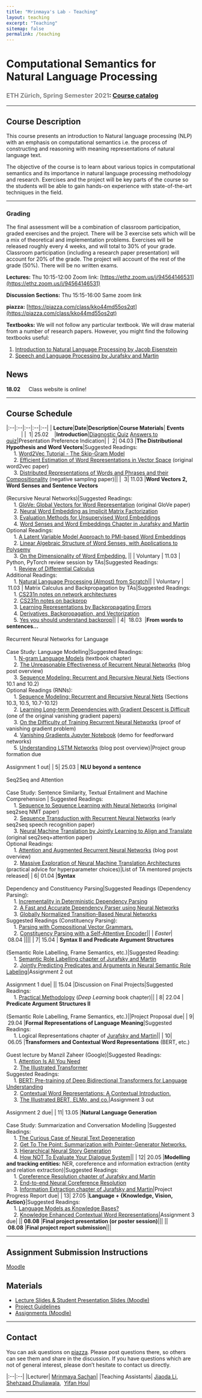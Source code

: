 ```yaml
---
title: "Mrinmaya's Lab - Teaching"
layout: teaching
excerpt: "Teaching"
sitemap: false
permalink: /teaching
---
```


# Computational Semantics for Natural Language Processing
### <font color=gray>ETH Zürich, Spring Semester 2021</font>: [Course catalog](http://www.vvz.ethz.ch/lerneinheitPre.do?semkez=2021S&lerneinheitId=154041&lang=en)

___

## Course Description
This course presents an introduction to Natural language processing (NLP) with an emphasis on computational semantics i.e. the process of constructing and reasoning with meaning representations of natural language text.

The objective of the course is to learn about various topics in computational semantics and its importance in natural language processing methodology and research. Exercises and the project will be key parts of the course so the students will be able to gain hands-on experience with state-of-the-art techniques in the field.

___

### **Grading**
The final assessment will be a combination of classroom participation, graded exercises and the project. There will be 3 exercise sets which will be a mix of theoretical and implementation problems. Exercises will be released roughly every 4 weeks, and will total to 30% of your grade. Classroom participation (including a research paper presentation) will account for 20% of the grade. The project will account of the rest of the grade (50%). There will be no written exams.

**Lectures:** Thu 10:15-12:00 Zoom link: [https://ethz.zoom.us/j/94564146531](https://ethz.zoom.us/j/94564146531)

**Discussion Sections:**  Thu 15:15-16:00 Same zoom link

**piazza:** [https://piazza.com/class/kko44md55os2qt](https://piazza.com/class/kko44md55os2qt)

**Textbooks:**
We will not follow any particular textbook. We will draw material from a number of research papers.
However, you might find the following textbooks useful:
1. [Introduction to Natural Language Processing by Jacob Eisenstein](https://www.amazon.de/Jacob-Eisenstein/dp/0262042843/ref=sr_1_1?__mk_de_DE=%C3%85M%C3%85%C5%BD%C3%95%C3%91&crid=30OMHV1C018JY&dchild=1&keywords=introduction+to+natural+language+processing&qid=1598878964&sprefix=introduction+to+na%2Caps%2C148&sr=8-1)
2. [Speech and Language Processing by Jurafsky and Martin](https://web.stanford.edu/~jurafsky/slp3/)

## News
**18.02**    Class website is online!

___

## Course Schedule

|:--|:--|:--|:--|:--|
|&nbsp;<b>Lecture</b>|<b>Date</b>|<b>Description</b>|<b>Course Materials</b>| <b>Events</b> &nbsp;&nbsp;&nbsp;&nbsp;&nbsp;&nbsp;&nbsp;&nbsp;&nbsp;&nbsp;|
|&nbsp;&nbsp;1|&nbsp;25.02&nbsp;&nbsp;&nbsp;&nbsp;|<b>Introduction</b>|[Diagnostic Quiz](https://polybox.ethz.ch/index.php/s/YCTThVpOd5Cu2AO) [Answers to quiz](https://polybox.ethz.ch/index.php/s/7VPcHOmIxQD5AcX)|Presentation Preference Indication|
|&nbsp;&nbsp;2|&nbsp;04.03&nbsp;|<b>The Distributional Hypothesis and Word Vectors</b>|Suggested Readings: <br>&nbsp;&nbsp;&nbsp;&nbsp; 1. [Word2Vec Tutorial - The Skip-Gram Model](http://mccormickml.com/2016/04/19/word2vec-tutorial-the-skip-gram-model/) <br>&nbsp;&nbsp;&nbsp;&nbsp; 2. [Efficient Estimation of Word Representations in Vector Space](http://arxiv.org/pdf/1301.3781.pdf) (original word2vec paper) <br>&nbsp;&nbsp;&nbsp;&nbsp; 3. [Distributed Representations of Words and Phrases and their Compositionality](http://papers.nips.cc/paper/5021-distributed-representations-of-words-and-phrases-and-their-compositionality.pdf) (negative sampling paper)||
|&nbsp;&nbsp;3|&nbsp;11.03&nbsp;|<b>Word Vectors 2, Word Senses and Sentence Vectors</b> <br><br> (Recursive Neural Networks)|Suggested Readings: <br>&nbsp;&nbsp;&nbsp;&nbsp; 1. [GloVe: Global Vectors for Word Representation](http://nlp.stanford.edu/pubs/glove.pdf) (original GloVe paper) <br>&nbsp;&nbsp;&nbsp;&nbsp; 2. [Neural Word Embedding as Implicit Matrix Factorization](https://papers.nips.cc/paper/2014/file/feab05aa91085b7a8012516bc3533958-Paper.pdf) <br>&nbsp;&nbsp;&nbsp;&nbsp; 3. [Evaluation Methods for Unsupervised Word Embeddings](http://www.aclweb.org/anthology/D15-1036) <br>&nbsp;&nbsp;&nbsp;&nbsp;  4. [Word Senses and Word Embeddings Chapter in Jurafsky and Martin](https://web.stanford.edu/~jurafsky/slp3/18.pdf) <br> Optional Readings: <br>&nbsp;&nbsp;&nbsp;&nbsp; 1. [A Latent Variable Model Approach to PMI-based Word Embeddings](http://aclweb.org/anthology/Q16-1028) <br>&nbsp;&nbsp;&nbsp;&nbsp; 2. [Linear Algebraic Structure of Word Senses, with Applications to Polysemy](https://transacl.org/ojs/index.php/tacl/article/viewFile/1346/320) <br>&nbsp;&nbsp;&nbsp;&nbsp; 3. [On the Dimensionality of Word Embedding.](https://papers.nips.cc/paper/7368-on-the-dimensionality-of-word-embedding.pdf) ||
|&nbsp;Voluntary |&nbsp;11.03&nbsp;| Python, PyTorch review session by TAs|Suggested Readings: <br>&nbsp;&nbsp;&nbsp;&nbsp; 1. [Review of Differential Calculus](http://web.stanford.edu/class/cs224n/readings/review-differential-calculus.pdf) <br> Additional Readings: <br>&nbsp;&nbsp;&nbsp;&nbsp; 1. [Natural Language Processing (Almost) from Scratch](http://www.jmlr.org/papers/volume12/collobert11a/collobert11a.pdf)||
|&nbsp;Voluntary |&nbsp;11.03&nbsp;| Matrix Calculus and Backpropagation by TAs|Suggested Readings: <br>&nbsp;&nbsp;&nbsp;&nbsp; 1. [CS231n notes on network architectures](http://cs231n.github.io/neural-networks-1/) <br>&nbsp;&nbsp;&nbsp;&nbsp; 2. [CS231n notes on backprop](http://cs231n.github.io/optimization-2/) <br>&nbsp;&nbsp;&nbsp;&nbsp; 3. [Learning Representations by Backpropagating Errors](http://www.iro.umontreal.ca/) <br>&nbsp;&nbsp;&nbsp;&nbsp; 4. [Derivatives, Backpropagation, and Vectorization](http://cs231n.stanford.edu/handouts/derivatives.pdf) <br>&nbsp;&nbsp;&nbsp;&nbsp; 5. [Yes you should understand backprop](https://medium.com/)||
|&nbsp;4| &nbsp;18.03&nbsp; |<b>From words to sentences...</b> <br><br> Recurrent Neural Networks for Language <br><br> Case Study: Language Modelling|Suggested Readings: <br>&nbsp;&nbsp;&nbsp;&nbsp; 1. [N-gram Language Models](https://web.stanford.edu/~jurafsky/slp3/3.pdf) (textbook chapter) <br>&nbsp;&nbsp;&nbsp;&nbsp; 2. [The Unreasonable Effectiveness of Recurrent Neural Networks](http://karpathy.github.io/2015/05/21/rnn-effectiveness/) (blog post overview) <br>&nbsp;&nbsp;&nbsp;&nbsp; 3. [Sequence Modeling: Recurrent and Recursive Neural Nets](http://www.deeplearningbook.org/contents/rnn.html) (Sections 10.1 and 10.2) <br> Optional Readings (RNNs): <br>&nbsp;&nbsp;&nbsp;&nbsp; 1. [Sequence Modeling: Recurrent and Recursive Neural Nets](http://www.deeplearningbook.org/contents/rnn.html) (Sections 10.3, 10.5, 10.7-10.12) <br>&nbsp;&nbsp;&nbsp;&nbsp; 2. [Learning Long-term Dependencies with Gradient Descent is Difficult](http://ai.dinfo.unifi.it/paolo/ps/tnn-94-gradient.pdf) (one of the original vanishing gradient papers) <br>&nbsp;&nbsp;&nbsp;&nbsp; 3. [On the Difficulty of Training Recurrent Neural Networks](https://arxiv.org/pdf/1211.5063.pdf) (proof of vanishing gradient problem) <br>&nbsp;&nbsp;&nbsp;&nbsp; 4. [Vanishing Gradients Jupyter Notebook](https://web.stanford.edu/class/archive/cs/cs224n/cs224n.1174/lectures/vanishing_grad_example.html) (demo for feedforward networks) <br>&nbsp;&nbsp;&nbsp;&nbsp; 5. [Understanding LSTM Networks](http://colah.github.io/posts/2015-08-Understanding-LSTMs/) (blog post overview)|Project group formation due <br><br> Assignment 1 out|
|&nbsp;5|&nbsp;25.03&nbsp;| <b>NLU beyond a sentence</b> <br><br> Seq2Seq and Attention <br><br> Case Study: Sentence Similarity, Textual Entailment and Machine Comprehension | Suggested Readings: <br>&nbsp;&nbsp;&nbsp;&nbsp; 1. [Sequence to Sequence Learning with Neural Networks](https://arxiv.org/pdf/1409.3215.pdf) (original seq2seq NMT paper) <br>&nbsp;&nbsp;&nbsp;&nbsp; 2. [Sequence Transduction with Recurrent Neural Networks](https://arxiv.org/pdf/1211.3711.pdf) (early seq2seq speech recognition paper) <br>&nbsp;&nbsp;&nbsp;&nbsp; 3. [Neural Machine Translation by Jointly Learning to Align and Translate](https://arxiv.org/pdf/1409.0473.pdf) (original seq2seq+attention paper) <br>Optional Readings: <br>&nbsp;&nbsp;&nbsp;&nbsp; 1. [Attention and Augmented Recurrent Neural Networks](https://distill.pub/2016/augmented-rnns/) (blog post overview) <br>&nbsp;&nbsp;&nbsp;&nbsp; 2. [Massive Exploration of Neural Machine Translation Architectures](https://arxiv.org/pdf/1703.03906.pdf) (practical advice for hyperparameter choices)|List of TA mentored projects released|
|&nbsp;6|&nbsp;01.04&nbsp;|<b>Syntax</b> <br><br> Dependency and Constituency Parsing|Suggested Readings (Dependency Parsing): <br>&nbsp;&nbsp;&nbsp;&nbsp; 1. [Incrementality in Deterministic Dependency Parsing](https://www.aclweb.org/anthology/W/W04/W04-0308.pdf) <br>&nbsp;&nbsp;&nbsp;&nbsp; 2. [A Fast and Accurate Dependency Parser using Neural Networks](https://www.emnlp2014.org/papers/pdf/EMNLP2014082.pdf) <br>&nbsp;&nbsp;&nbsp;&nbsp; 3. [Globally Normalized Transition-Based Neural Networks](https://arxiv.org/pdf/1603.06042.pdf) <br> Suggested Readings (Constituency Parsing): <br>&nbsp;&nbsp;&nbsp;&nbsp; 1. [Parsing with Compositional Vector Grammars.](http://www.aclweb.org/anthology/P13-1045) <br>&nbsp;&nbsp;&nbsp;&nbsp; 2. [Constituency Parsing with a Self-Attentive Encoder](https://arxiv.org/pdf/1805.01052.pdf)||
|&nbsp;<i>Easter</i>|&nbsp;08.04&nbsp;||||
|&nbsp;7|&nbsp;15.04&nbsp;| <b>Syntax II and Predicate Argument Structures</b> <br><br> (Semantic Role Labelling, Frame Semantics, etc.)|Suggested Reading: <br>&nbsp;&nbsp;&nbsp;&nbsp; 1. [Semantic Role Labelling chapter of Jurafsky and Martin](https://web.stanford.edu/) <br>&nbsp;&nbsp;&nbsp;&nbsp; 2. [Jointly Predicting Predicates and Arguments in Neural Semantic Role Labeling](http://aclweb.org/anthology/P18-2058)|Assignment 2 out <br><br> Assignment 1 due|
||&nbsp;15.04&nbsp;|Discussion on Final Projects|Suggested Readings: <br>&nbsp;&nbsp;&nbsp;&nbsp; 1. [Practical Methodology](https://www.deeplearningbook.org/contents/guidelines.html) (<i>Deep Learning</i> book chapter)||
|&nbsp;8|&nbsp;22.04&nbsp;| <b>Predicate Argument Structures II</b> <br><br> (Semantic Role Labelling, Frame Semantics, etc.)||Project Proposal due|
|&nbsp;9|&nbsp;29.04&nbsp;|<b>Formal Representations of Language Meaning</b>|Suggested Readings: <br>&nbsp;&nbsp;&nbsp;&nbsp; 1. Logical Representations chapter of [Jurafsky and Martin](https://web.stanford.edu/)||
|&nbsp;10|&nbsp;06.05&nbsp;|<b>Transformers and Contextual Word Representations</b> (BERT, etc.) <br><br> Guest lecture by Manzil Zaheer (Google)|Suggested Readings: <br>&nbsp;&nbsp;&nbsp;&nbsp; 1. [Attention Is All You Need](https://arxiv.org/abs/1706.03762.pdf) <br>&nbsp;&nbsp;&nbsp;&nbsp; 2. [The Illustrated Transformer](https://jalammar.github.io/illustrated-transformer/) <br> Suggested Readings: <br>&nbsp;&nbsp;&nbsp;&nbsp; 1. [BERT: Pre-training of Deep Bidirectional Transformers for Language Understanding](https://arxiv.org/pdf/1810.04805.pdf) <br>&nbsp;&nbsp;&nbsp;&nbsp; 2. [Contextual Word Representations: A Contextual Introduction.](https://arxiv.org/abs/1902.06006.pdf) <br>&nbsp;&nbsp;&nbsp;&nbsp; 3. [The Illustrated BERT, ELMo, and co.](http://jalammar.github.io/illustrated-bert/)|Assignment 3 out <br><br> Assignment 2 due|
|&nbsp;11|&nbsp;13.05&nbsp;|<b>Natural Language Generation</b> <br><br> Case Study: Summarization and Conversation Modelling |Suggested Readings: <br>&nbsp;&nbsp;&nbsp;&nbsp; 1. [The Curious Case of Neural Text Degeneration](https://arxiv.org/abs/1904.09751.pdf) <br>&nbsp;&nbsp;&nbsp;&nbsp; 2. [Get To The Point: Summarization with Pointer-Generator Networks.](https://arxiv.org/abs/1704.04368.pdf) <br>&nbsp;&nbsp;&nbsp;&nbsp; 3. [Hierarchical Neural Story Generation](https://arxiv.org/abs/1805.04833.pdf) <br>&nbsp;&nbsp;&nbsp;&nbsp; 4. [How NOT To Evaluate Your Dialogue System](https://arxiv.org/abs/1603.08023.pdf)||
|&nbsp;12|&nbsp;20.05&nbsp;|<b>Modelling and tracking entities:</b> NER, coreference and information extraction (entity and relation extraction)|Suggested Readings: <br>&nbsp;&nbsp;&nbsp;&nbsp; 1. [Coreference Resolution chapter of Jurafsky and Martin](https://web.stanford.edu/) <br>&nbsp;&nbsp;&nbsp;&nbsp; 2. [End-to-end Neural Coreference Resolution](https://arxiv.org/pdf/1707.07045.pdf) <br>&nbsp;&nbsp;&nbsp;&nbsp; 3. [Information Extraction chapter of Jurafsky and Martin](https://web.stanford.edu/)|Project Progress Report due|
|&nbsp;13|&nbsp;27.05&nbsp;|<b>Language + {Knowledge, Vision, Action}</b>|Suggested Readings: <br>&nbsp;&nbsp;&nbsp;&nbsp; 1. [Language Models as Knowledge Bases?](https://www.aclweb.org/anthology/D19-1250.pdf) <br>&nbsp;&nbsp;&nbsp;&nbsp; 2. [Knowledge Enhanced Contextual Word Representations](https://arxiv.org/abs/1909.04164)|Assignment 3 due|
||&nbsp;<b>08.08</b>&nbsp;|<b>Final project presentation (or poster session)</b>|||
||&nbsp;<b>08.08</b>&nbsp;|<b>Final project report submission</b>|||

___

## Assignment Submission Instructions

[Moodle](https://moodle-app2.let.ethz.ch/)

## Materials

-   [Lecture Slides & Student Presentation Slides (Moodle)](https://moodle-app2.let.ethz.ch/)
-   [Project Guidelines](https://docs.google.com/document/d/1b5FNlXqXsMsld83lmoE8EFsHEEuHRmQEP_EPOyAkwAU/edit)
-   [Assignments (Moodle)](https://moodle-app2.let.ethz.ch/)

___

## Contact

You can ask questions on  [piazza](https://piazza.com/ethz.ch/spring2021/263500000). Please post questions there, so others can see them and share in the discussion. If you have questions which are not of general interest, please don’t hesitate to contact us directly.

|:--|:--|
|Lecturer| [Mrinmaya Sachan](http://www.mrinmaya.io/)|
|Teaching Assistants| [Jiaoda Li](https://rycolab.io/authors/jiaoda/),&nbsp; [Shehzaad Dhuliawala](https://people.cs.umass.edu/~sdhuliawala/),&nbsp; [Yifan Hou](https://yifan-h.github.io/)|

___
